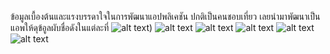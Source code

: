 
ข้อมูลเบื้องต้นและแรงบรรดาใจในการพัฒนาแอปพลิเคชัน
ปกติเป็นคนชอบเที่ยว เลยนำมาพัฒนาเป็นแอพให้ดุข้อูลผับชื่อดังในแต่ละที่
![alt text](https://imgur.com/KYszEPq.jpg))
![alt text](https://imgur.com/yjl9d7N.jpg)
![alt text](https://imgur.com/R06DSMJ.jpg)
![alt text](https://imgur.com/SeSmxly.jpg)
![alt text](https://imgur.com/0770T9n.jpg)
![alt text](https://imgur.com/0uxPjmz.jpg)

